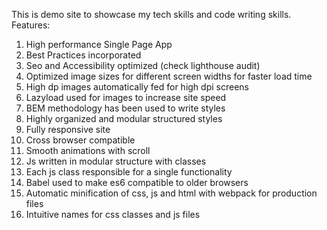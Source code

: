 This is demo site to showcase my tech skills and code writing skills.
Features:
1. High performance Single Page App
2. Best Practices incorporated
3. Seo and Accessibility optimized (check lighthouse audit)
4. Optimized image sizes for different screen widths for faster load time
5. High dp images automatically fed for high dpi screens
6. Lazyload used for images to increase site speed
7. BEM methodology has been used to write styles
8. Highly organized and modular structured styles
9. Fully responsive site
10. Cross browser compatible
11. Smooth animations with scroll
12. Js written in modular structure with classes
13. Each js class responsible for a single functionality
14. Babel used to make es6 compatible to older browsers
15. Automatic minification of css, js and html with webpack for production files
16. Intuitive names for css classes and js files
